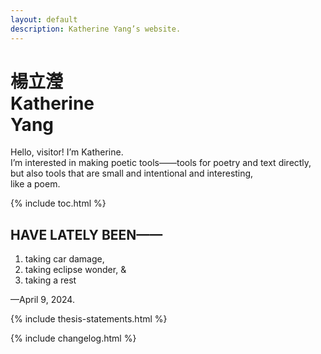 ```yaml
---
layout: default
description: Katherine Yang’s website.
---
```


<div class="intro">
  <h1 class="name">
    <div lang="zh">楊立瀅</div>
    <div>Katherine<br>Yang</div>
  </h1>
  <div>
    <p>
      Hello, visitor! I’m Katherine.<br>
      I’m interested in making poetic tools——tools for poetry and text directly, but also tools that are small and intentional and interesting,<br>
      like a poem.
    </p>
  </div>
</div>

<div class="section">
  <nav>
    {% include toc.html %}
  </nav>
</div>

<div class="section">
  <div class="section--header">
    <h2>HAVE LATELY BEEN——</h2>
  </div>
  <div class="section--body">
    <ol class="lately">
      <li>taking car damage,</li>
      <li>taking eclipse wonder, &</li>
      <li>taking a rest</li>
    </ol>
    <p>—<time datetime="2024-04-09">April 9, 2024</time>.</p>
  </div>
</div>

{% include thesis-statements.html %}

{% include changelog.html %}